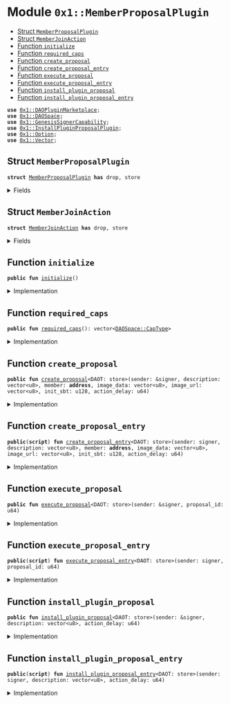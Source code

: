 
<a name="0x1_MemberProposalPlugin"></a>

# Module `0x1::MemberProposalPlugin`



-  [Struct `MemberProposalPlugin`](#0x1_MemberProposalPlugin_MemberProposalPlugin)
-  [Struct `MemberJoinAction`](#0x1_MemberProposalPlugin_MemberJoinAction)
-  [Function `initialize`](#0x1_MemberProposalPlugin_initialize)
-  [Function `required_caps`](#0x1_MemberProposalPlugin_required_caps)
-  [Function `create_proposal`](#0x1_MemberProposalPlugin_create_proposal)
-  [Function `create_proposal_entry`](#0x1_MemberProposalPlugin_create_proposal_entry)
-  [Function `execute_proposal`](#0x1_MemberProposalPlugin_execute_proposal)
-  [Function `execute_proposal_entry`](#0x1_MemberProposalPlugin_execute_proposal_entry)
-  [Function `install_plugin_proposal`](#0x1_MemberProposalPlugin_install_plugin_proposal)
-  [Function `install_plugin_proposal_entry`](#0x1_MemberProposalPlugin_install_plugin_proposal_entry)


<pre><code><b>use</b> <a href="DAOPluginMarketplace.md#0x1_DAOPluginMarketplace">0x1::DAOPluginMarketplace</a>;
<b>use</b> <a href="DAOSpace.md#0x1_DAOSpace">0x1::DAOSpace</a>;
<b>use</b> <a href="GenesisSignerCapability.md#0x1_GenesisSignerCapability">0x1::GenesisSignerCapability</a>;
<b>use</b> <a href="InstallPluginProposalPlugin.md#0x1_InstallPluginProposalPlugin">0x1::InstallPluginProposalPlugin</a>;
<b>use</b> <a href="Option.md#0x1_Option">0x1::Option</a>;
<b>use</b> <a href="Vector.md#0x1_Vector">0x1::Vector</a>;
</code></pre>



<a name="0x1_MemberProposalPlugin_MemberProposalPlugin"></a>

## Struct `MemberProposalPlugin`



<pre><code><b>struct</b> <a href="MemberProposalPlugin.md#0x1_MemberProposalPlugin">MemberProposalPlugin</a> <b>has</b> drop, store
</code></pre>



<details>
<summary>Fields</summary>


<dl>
<dt>
<code>dummy_field: bool</code>
</dt>
<dd>

</dd>
</dl>


</details>

<a name="0x1_MemberProposalPlugin_MemberJoinAction"></a>

## Struct `MemberJoinAction`



<pre><code><b>struct</b> <a href="MemberProposalPlugin.md#0x1_MemberProposalPlugin_MemberJoinAction">MemberJoinAction</a> <b>has</b> drop, store
</code></pre>



<details>
<summary>Fields</summary>


<dl>
<dt>
<code>member: <b>address</b></code>
</dt>
<dd>

</dd>
<dt>
<code>init_sbt: u128</code>
</dt>
<dd>

</dd>
<dt>
<code>image_url: vector&lt;u8&gt;</code>
</dt>
<dd>

</dd>
<dt>
<code>image_data: vector&lt;u8&gt;</code>
</dt>
<dd>

</dd>
</dl>


</details>

<a name="0x1_MemberProposalPlugin_initialize"></a>

## Function `initialize`



<pre><code><b>public</b> <b>fun</b> <a href="MemberProposalPlugin.md#0x1_MemberProposalPlugin_initialize">initialize</a>()
</code></pre>



<details>
<summary>Implementation</summary>


<pre><code><b>public</b> <b>fun</b> <a href="MemberProposalPlugin.md#0x1_MemberProposalPlugin_initialize">initialize</a>() {
    <b>let</b> signer = <a href="GenesisSignerCapability.md#0x1_GenesisSignerCapability_get_genesis_signer">GenesisSignerCapability::get_genesis_signer</a>();

    <a href="DAOPluginMarketplace.md#0x1_DAOPluginMarketplace_register_plugin">DAOPluginMarketplace::register_plugin</a>&lt;<a href="MemberProposalPlugin.md#0x1_MemberProposalPlugin">MemberProposalPlugin</a>&gt;(
        &signer,
        b"<a href="MemberProposalPlugin.md#0x1_MemberProposalPlugin">0x1::MemberProposalPlugin</a>",
        b"The plugin for member proposal",
        <a href="Option.md#0x1_Option_none">Option::none</a>(),
    );

    <b>let</b> implement_extpoints = <a href="Vector.md#0x1_Vector_empty">Vector::empty</a>&lt;vector&lt;u8&gt;&gt;();
    <b>let</b> depend_extpoints = <a href="Vector.md#0x1_Vector_empty">Vector::empty</a>&lt;vector&lt;u8&gt;&gt;();

    <b>let</b> witness = <a href="MemberProposalPlugin.md#0x1_MemberProposalPlugin">MemberProposalPlugin</a>{};
    <a href="DAOPluginMarketplace.md#0x1_DAOPluginMarketplace_publish_plugin_version">DAOPluginMarketplace::publish_plugin_version</a>&lt;<a href="MemberProposalPlugin.md#0x1_MemberProposalPlugin">MemberProposalPlugin</a>&gt;(
        &signer,
        &witness,
        b"v0.1.0",
        *&implement_extpoints,
        *&depend_extpoints,
        b"inner-plugin://member-proposal-plugin",
    );
}
</code></pre>



</details>

<a name="0x1_MemberProposalPlugin_required_caps"></a>

## Function `required_caps`



<pre><code><b>public</b> <b>fun</b> <a href="MemberProposalPlugin.md#0x1_MemberProposalPlugin_required_caps">required_caps</a>(): vector&lt;<a href="DAOSpace.md#0x1_DAOSpace_CapType">DAOSpace::CapType</a>&gt;
</code></pre>



<details>
<summary>Implementation</summary>


<pre><code><b>public</b> <b>fun</b> <a href="MemberProposalPlugin.md#0x1_MemberProposalPlugin_required_caps">required_caps</a>():vector&lt;CapType&gt;{
    <b>let</b> caps = <a href="Vector.md#0x1_Vector_singleton">Vector::singleton</a>(<a href="DAOSpace.md#0x1_DAOSpace_member_cap_type">DAOSpace::member_cap_type</a>());
    <a href="Vector.md#0x1_Vector_push_back">Vector::push_back</a>(&<b>mut</b> caps, <a href="DAOSpace.md#0x1_DAOSpace_proposal_cap_type">DAOSpace::proposal_cap_type</a>());
    caps
}
</code></pre>



</details>

<a name="0x1_MemberProposalPlugin_create_proposal"></a>

## Function `create_proposal`



<pre><code><b>public</b> <b>fun</b> <a href="MemberProposalPlugin.md#0x1_MemberProposalPlugin_create_proposal">create_proposal</a>&lt;DAOT: store&gt;(sender: &signer, description: vector&lt;u8&gt;, member: <b>address</b>, image_data: vector&lt;u8&gt;, image_url: vector&lt;u8&gt;, init_sbt: u128, action_delay: u64)
</code></pre>



<details>
<summary>Implementation</summary>


<pre><code><b>public</b> <b>fun</b> <a href="MemberProposalPlugin.md#0x1_MemberProposalPlugin_create_proposal">create_proposal</a>&lt;DAOT: store&gt;(sender: &signer, description: vector&lt;u8&gt;, member: <b>address</b>, image_data:vector&lt;u8&gt;, image_url:vector&lt;u8&gt;, init_sbt: u128, action_delay: u64){
    <b>let</b> witness = <a href="MemberProposalPlugin.md#0x1_MemberProposalPlugin">MemberProposalPlugin</a>{};
    <b>let</b> cap = <a href="DAOSpace.md#0x1_DAOSpace_acquire_proposal_cap">DAOSpace::acquire_proposal_cap</a>&lt;DAOT, <a href="MemberProposalPlugin.md#0x1_MemberProposalPlugin">MemberProposalPlugin</a>&gt;(&witness);
    <b>let</b> action = <a href="MemberProposalPlugin.md#0x1_MemberProposalPlugin_MemberJoinAction">MemberJoinAction</a>{
        member,
        init_sbt,
        image_data,
        image_url
    };
    <a href="DAOSpace.md#0x1_DAOSpace_create_proposal">DAOSpace::create_proposal</a>(&cap, sender, action, description, action_delay);
}
</code></pre>



</details>

<a name="0x1_MemberProposalPlugin_create_proposal_entry"></a>

## Function `create_proposal_entry`



<pre><code><b>public</b>(<b>script</b>) <b>fun</b> <a href="MemberProposalPlugin.md#0x1_MemberProposalPlugin_create_proposal_entry">create_proposal_entry</a>&lt;DAOT: store&gt;(sender: signer, description: vector&lt;u8&gt;, member: <b>address</b>, image_data: vector&lt;u8&gt;, image_url: vector&lt;u8&gt;, init_sbt: u128, action_delay: u64)
</code></pre>



<details>
<summary>Implementation</summary>


<pre><code><b>public</b> (<b>script</b>) <b>fun</b> <a href="MemberProposalPlugin.md#0x1_MemberProposalPlugin_create_proposal_entry">create_proposal_entry</a>&lt;DAOT: store&gt;(sender: signer, description: vector&lt;u8&gt;, member: <b>address</b>, image_data:vector&lt;u8&gt;, image_url:vector&lt;u8&gt;, init_sbt: u128, action_delay: u64){
    <a href="MemberProposalPlugin.md#0x1_MemberProposalPlugin_create_proposal">create_proposal</a>&lt;DAOT&gt;(&sender, description, member, image_data, image_url, init_sbt, action_delay);
}
</code></pre>



</details>

<a name="0x1_MemberProposalPlugin_execute_proposal"></a>

## Function `execute_proposal`



<pre><code><b>public</b> <b>fun</b> <a href="MemberProposalPlugin.md#0x1_MemberProposalPlugin_execute_proposal">execute_proposal</a>&lt;DAOT: store&gt;(sender: &signer, proposal_id: u64)
</code></pre>



<details>
<summary>Implementation</summary>


<pre><code><b>public</b> <b>fun</b> <a href="MemberProposalPlugin.md#0x1_MemberProposalPlugin_execute_proposal">execute_proposal</a>&lt;DAOT: store&gt;(sender: &signer, proposal_id: u64){
    <b>let</b> witness = <a href="MemberProposalPlugin.md#0x1_MemberProposalPlugin">MemberProposalPlugin</a>{};
    <b>let</b> proposal_cap = <a href="DAOSpace.md#0x1_DAOSpace_acquire_proposal_cap">DAOSpace::acquire_proposal_cap</a>&lt;DAOT, <a href="MemberProposalPlugin.md#0x1_MemberProposalPlugin">MemberProposalPlugin</a>&gt;(&witness);
    <b>let</b> <a href="MemberProposalPlugin.md#0x1_MemberProposalPlugin_MemberJoinAction">MemberJoinAction</a>{member, init_sbt, image_data, image_url} = <a href="DAOSpace.md#0x1_DAOSpace_execute_proposal">DAOSpace::execute_proposal</a>&lt;DAOT, <a href="MemberProposalPlugin.md#0x1_MemberProposalPlugin">MemberProposalPlugin</a>, <a href="MemberProposalPlugin.md#0x1_MemberProposalPlugin_MemberJoinAction">MemberJoinAction</a>&gt;(&proposal_cap, sender, proposal_id);
    <b>let</b> member_cap = <a href="DAOSpace.md#0x1_DAOSpace_acquire_member_cap">DAOSpace::acquire_member_cap</a>&lt;DAOT, <a href="MemberProposalPlugin.md#0x1_MemberProposalPlugin">MemberProposalPlugin</a>&gt;(&witness);
    <a href="DAOSpace.md#0x1_DAOSpace_join_member">DAOSpace::join_member</a>(&member_cap, member, <a href="Option.md#0x1_Option_some">Option::some</a>(image_data), <a href="Option.md#0x1_Option_some">Option::some</a>(image_url) , init_sbt);
}
</code></pre>



</details>

<a name="0x1_MemberProposalPlugin_execute_proposal_entry"></a>

## Function `execute_proposal_entry`



<pre><code><b>public</b>(<b>script</b>) <b>fun</b> <a href="MemberProposalPlugin.md#0x1_MemberProposalPlugin_execute_proposal_entry">execute_proposal_entry</a>&lt;DAOT: store&gt;(sender: signer, proposal_id: u64)
</code></pre>



<details>
<summary>Implementation</summary>


<pre><code><b>public</b> (<b>script</b>) <b>fun</b> <a href="MemberProposalPlugin.md#0x1_MemberProposalPlugin_execute_proposal_entry">execute_proposal_entry</a>&lt;DAOT: store&gt;(sender: signer, proposal_id: u64){
    <a href="MemberProposalPlugin.md#0x1_MemberProposalPlugin_execute_proposal">execute_proposal</a>&lt;DAOT&gt;(&sender, proposal_id);
}
</code></pre>



</details>

<a name="0x1_MemberProposalPlugin_install_plugin_proposal"></a>

## Function `install_plugin_proposal`



<pre><code><b>public</b> <b>fun</b> <a href="MemberProposalPlugin.md#0x1_MemberProposalPlugin_install_plugin_proposal">install_plugin_proposal</a>&lt;DAOT: store&gt;(sender: &signer, description: vector&lt;u8&gt;, action_delay: u64)
</code></pre>



<details>
<summary>Implementation</summary>


<pre><code><b>public</b> <b>fun</b> <a href="MemberProposalPlugin.md#0x1_MemberProposalPlugin_install_plugin_proposal">install_plugin_proposal</a>&lt;DAOT:store&gt;(sender:&signer, description: vector&lt;u8&gt;,action_delay:u64){
    <a href="InstallPluginProposalPlugin.md#0x1_InstallPluginProposalPlugin_create_proposal">InstallPluginProposalPlugin::create_proposal</a>&lt;DAOT, <a href="MemberProposalPlugin.md#0x1_MemberProposalPlugin_MemberJoinAction">MemberJoinAction</a>&gt;(sender, <a href="MemberProposalPlugin.md#0x1_MemberProposalPlugin_required_caps">required_caps</a>(), description, action_delay);
}
</code></pre>



</details>

<a name="0x1_MemberProposalPlugin_install_plugin_proposal_entry"></a>

## Function `install_plugin_proposal_entry`



<pre><code><b>public</b>(<b>script</b>) <b>fun</b> <a href="MemberProposalPlugin.md#0x1_MemberProposalPlugin_install_plugin_proposal_entry">install_plugin_proposal_entry</a>&lt;DAOT: store&gt;(sender: signer, description: vector&lt;u8&gt;, action_delay: u64)
</code></pre>



<details>
<summary>Implementation</summary>


<pre><code><b>public</b> (<b>script</b>) <b>fun</b> <a href="MemberProposalPlugin.md#0x1_MemberProposalPlugin_install_plugin_proposal_entry">install_plugin_proposal_entry</a>&lt;DAOT:store&gt;(sender:signer, description: vector&lt;u8&gt;, action_delay:u64){
    <a href="MemberProposalPlugin.md#0x1_MemberProposalPlugin_install_plugin_proposal">install_plugin_proposal</a>&lt;DAOT&gt;(&sender, description, action_delay);
}
</code></pre>



</details>
